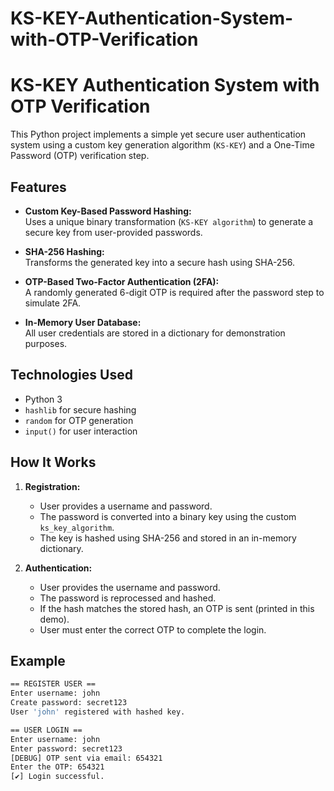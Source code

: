 ﻿# KS-KEY-Authentication-System-with-OTP-Verification


 # KS-KEY Authentication System with OTP Verification

This Python project implements a simple yet secure user authentication system using a custom key generation algorithm (`KS-KEY`) and a One-Time Password (OTP) verification step.

## Features

- **Custom Key-Based Password Hashing:**  
  Uses a unique binary transformation (`KS-KEY algorithm`) to generate a secure key from user-provided passwords.

- **SHA-256 Hashing:**  
  Transforms the generated key into a secure hash using SHA-256.

- **OTP-Based Two-Factor Authentication (2FA):**  
  A randomly generated 6-digit OTP is required after the password step to simulate 2FA.

- **In-Memory User Database:**  
  All user credentials are stored in a dictionary for demonstration purposes.

## Technologies Used

- Python 3
- `hashlib` for secure hashing
- `random` for OTP generation
- `input()` for user interaction

## How It Works

1. **Registration:**
   - User provides a username and password.
   - The password is converted into a binary key using the custom `ks_key_algorithm`.
   - The key is hashed using SHA-256 and stored in an in-memory dictionary.

2. **Authentication:**
   - User provides the username and password.
   - The password is reprocessed and hashed.
   - If the hash matches the stored hash, an OTP is sent (printed in this demo).
   - User must enter the correct OTP to complete the login.

## Example

```bash
== REGISTER USER ==
Enter username: john
Create password: secret123
User 'john' registered with hashed key.

== USER LOGIN ==
Enter username: john
Enter password: secret123
[DEBUG] OTP sent via email: 654321
Enter the OTP: 654321
[✔] Login successful.

